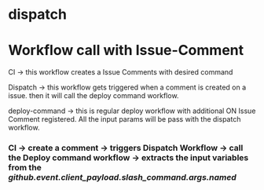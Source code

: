 # dispatch

# Workflow call with Issue-Comment 

CI -> this workflow creates a Issue Comments with desired command 

Dispatch -> this workflow gets triggered when a comment is created on a issue. then it will call the deploy command workflow. 

deploy-command -> this is regular deploy workflow with additional ON Issue Comment registered. All the input params will be pass with the dispatch workflow. 


### CI -> create a comment -> triggers Dispatch Workflow -> call the Deploy command workflow -> extracts the input variables from the <I>github.event.client_payload.slash_command.args.named</I>
